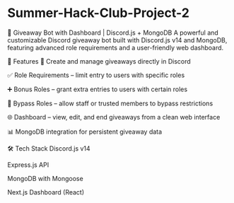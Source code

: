 # Summer-Hack-Club-Project-2


🎉 Giveaway Bot with Dashboard | Discord.js + MongoDB
A powerful and customizable Discord giveaway bot built with Discord.js v14 and MongoDB, featuring advanced role requirements and a user-friendly web dashboard.

🔧 Features
🎁 Create and manage giveaways directly in Discord

✅ Role Requirements – limit entry to users with specific roles

➕ Bonus Roles – grant extra entries to users with certain roles

🚫 Bypass Roles – allow staff or trusted members to bypass restrictions

🌐 Dashboard – view, edit, and end giveaways from a clean web interface

📊 MongoDB integration for persistent giveaway data

🛠️ Tech Stack
Discord.js v14

Express.js API

MongoDB with Mongoose

Next.js Dashboard (React)
